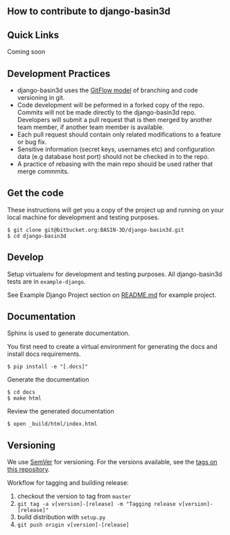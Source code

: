 ## How to contribute to django-basin3d

## Quick Links
Coming soon

## Development Practices
* django-basin3d uses the [GitFlow model](https://datasift.github.io/gitflow/IntroducingGitFlow.html) 
  of branching and code versioning in git. 
* Code development will be peformed in a forked copy of the repo. Commits will not be made directly to the django-basin3d repo.  Developers will submit a pull request that is then merged by another team member, if another team member is available.
* Each pull request should contain only related modifications to a feature or bug fix.  
* Sensitive information (secret keys, usernames etc) and configuration data (e.g database host port) should not be checked in to the repo.
* A practice of rebasing with the main repo should be used rather that merge commmits.  

## Get the code

These instructions will get you a copy of the project up and running on your local machine for 
development and testing purposes. 

    $ git clone git@bitbucket.org:BASIN-3D/django-basin3d.git
    $ cd django-basin3d

## Develop
Setup virtualenv for development and testing purposes. All django-basin3d tests
are in `example-django`. 

See Example Django Project section on [README.md](README.md) for example project.

## Documentation
Sphinx is used to generate documentation. 

You first need to create a virtual environment for generating the docs and install docs requirements.

    $ pip install -e "[.docs]"
    
Generate the documentation
   
    $ cd docs
    $ make html

Review the generated documentation

    $ open _build/html/index.html

## Versioning

We use [SemVer](http://semver.org/) for versioning. For the versions available, 
see the [tags on this repository](https://github.com/BASIN-3D/django-basin3d/tags). 

Workflow for tagging and building release:

1. checkout the version to tag from `master`
1. `git tag -a v[version]-[release] -m "Tagging release v[version]-[release]"`
1. build distribution with `setup.py`
1. `git push origin v[version]-[release]`


